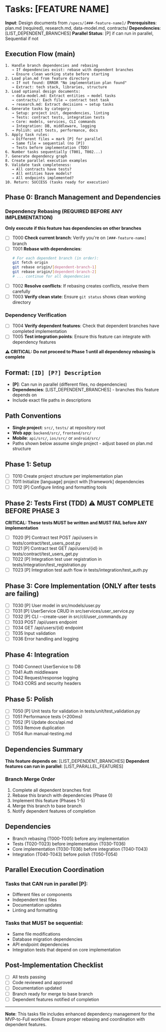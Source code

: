 # Tasks: [FEATURE NAME]

**Input**: Design documents from `/specs/[###-feature-name]/`
**Prerequisites**: plan.md (required), research.md, data-model.md, contracts/
**Dependencies**: [LIST_DEPENDENT_BRANCHES]
**Parallel Status**: [P] if can run in parallel, Sequential if not

## Execution Flow (main)
```
1. Handle branch dependencies and rebasing
   → If dependencies exist: rebase with dependent branches
   → Ensure clean working state before starting
2. Load plan.md from feature directory
   → If not found: ERROR "No implementation plan found"
   → Extract: tech stack, libraries, structure
3. Load optional design documents:
   → data-model.md: Extract entities → model tasks
   → contracts/: Each file → contract test task
   → research.md: Extract decisions → setup tasks
4. Generate tasks by category:
   → Setup: project init, dependencies, linting
   → Tests: contract tests, integration tests
   → Core: models, services, CLI commands
   → Integration: DB, middleware, logging
   → Polish: unit tests, performance, docs
5. Apply task rules:
   → Different files = mark [P] for parallel
   → Same file = sequential (no [P])
   → Tests before implementation (TDD)
6. Number tasks sequentially (T001, T002...)
7. Generate dependency graph
8. Create parallel execution examples
9. Validate task completeness:
   → All contracts have tests?
   → All entities have models?
   → All endpoints implemented?
10. Return: SUCCESS (tasks ready for execution)
```

## Phase 0: Branch Management and Dependencies

### Dependency Rebasing (REQUIRED BEFORE ANY IMPLEMENTATION)
**Only execute if this feature has dependencies on other branches**

- [ ] T000 **Check current branch**: Verify you're on `[###-feature-name]` branch
- [ ] T001 **Rebase with dependencies**: 
  ```bash
  # For each dependent branch (in order):
  git fetch origin
  git rebase origin/[dependent-branch-1]
  git rebase origin/[dependent-branch-2]
  # ... continue for all dependencies
  ```
- [ ] T002 **Resolve conflicts**: If rebasing creates conflicts, resolve them carefully
- [ ] T003 **Verify clean state**: Ensure `git status` shows clean working directory

### Dependency Verification
- [ ] T004 **Verify dependent features**: Check that dependent branches have completed implementation
- [ ] T005 **Test integration points**: Ensure this feature can integrate with dependency features

**⚠️ CRITICAL: Do not proceed to Phase 1 until all dependency rebasing is complete**

## Format: `[ID] [P?] Description`
- **[P]**: Can run in parallel (different files, no dependencies)
- **Dependencies**: [LIST_DEPENDENT_BRANCHES] - branches this feature depends on
- Include exact file paths in descriptions

## Path Conventions
- **Single project**: `src/`, `tests/` at repository root
- **Web app**: `backend/src/`, `frontend/src/`
- **Mobile**: `api/src/`, `ios/src/` or `android/src/`
- Paths shown below assume single project - adjust based on plan.md structure

## Phase 1: Setup
- [ ] T010 Create project structure per implementation plan
- [ ] T011 Initialize [language] project with [framework] dependencies
- [ ] T012 [P] Configure linting and formatting tools

## Phase 2: Tests First (TDD) ⚠️ MUST COMPLETE BEFORE PHASE 3
**CRITICAL: These tests MUST be written and MUST FAIL before ANY implementation**
- [ ] T020 [P] Contract test POST /api/users in tests/contract/test_users_post.py
- [ ] T021 [P] Contract test GET /api/users/{id} in tests/contract/test_users_get.py
- [ ] T022 [P] Integration test user registration in tests/integration/test_registration.py
- [ ] T023 [P] Integration test auth flow in tests/integration/test_auth.py

## Phase 3: Core Implementation (ONLY after tests are failing)
- [ ] T030 [P] User model in src/models/user.py
- [ ] T031 [P] UserService CRUD in src/services/user_service.py
- [ ] T032 [P] CLI --create-user in src/cli/user_commands.py
- [ ] T033 POST /api/users endpoint
- [ ] T034 GET /api/users/{id} endpoint
- [ ] T035 Input validation
- [ ] T036 Error handling and logging

## Phase 4: Integration
- [ ] T040 Connect UserService to DB
- [ ] T041 Auth middleware
- [ ] T042 Request/response logging
- [ ] T043 CORS and security headers

## Phase 5: Polish
- [ ] T050 [P] Unit tests for validation in tests/unit/test_validation.py
- [ ] T051 Performance tests (<200ms)
- [ ] T052 [P] Update docs/api.md
- [ ] T053 Remove duplication
- [ ] T054 Run manual-testing.md

## Dependencies Summary
**This feature depends on**: [LIST_DEPENDENT_BRANCHES]
**Dependent features can run in parallel**: [LIST_PARALLEL_FEATURES]

### Branch Merge Order
1. Complete all dependent branches first
2. Rebase this branch with dependencies (Phase 0)
3. Implement this feature (Phases 1-5)
4. Merge this branch to base branch
5. Notify dependent features of completion

## Dependencies
- Branch rebasing (T000-T005) before any implementation
- Tests (T020-T023) before implementation (T030-T036)
- Core implementation (T030-T036) before integration (T040-T043)
- Integration (T040-T043) before polish (T050-T054)

## Parallel Execution Coordination

### Tasks that CAN run in parallel [P]:
- Different files or components
- Independent test files
- Documentation updates
- Linting and formatting

### Tasks that MUST be sequential:
- Same file modifications
- Database migration dependencies
- API endpoint dependencies
- Integration tests that depend on core implementation

## Post-Implementation Checklist
- [ ] All tests passing
- [ ] Code reviewed and approved
- [ ] Documentation updated
- [ ] Branch ready for merge to base branch
- [ ] Dependent features notified of completion

---

**Note**: This tasks file includes enhanced dependency management for the MVP-to-Full workflow. Ensure proper rebasing and coordination with dependent features.